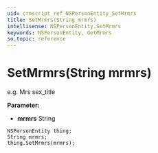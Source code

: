 ```yaml
---
uid: crmscript_ref_NSPersonEntity_SetMrmrs
title: SetMrmrs(String mrmrs)
intellisense: NSPersonEntity.SetMrmrs
keywords: NSPersonEntity, GetMrmrs
so.topic: reference
---
```


# SetMrmrs(String mrmrs)

e.g. Mrs   sex_title

**Parameter:** 
* **mrmrs** String

```crmscript
NSPersonEntity thing;
String mrmrs;
thing.SetMrmrs(mrmrs);
```

